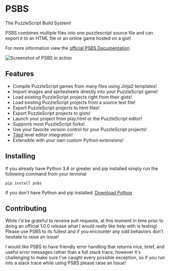 # PSBS

The PuzzleScript Build System!

PSBS combines multiple files into one puzzlescript source file and can export it to an HTML file or an online game hosted on a gist!

For more information view the [official PSBS Documentation](https://jcmiller11.github.io/PSBS/)

![Screenshot of PSBS in action](/docs/media/screenshot.png?raw=true)

## Features

 - Compile PuzzleScript games from many files using Jinja2 templates!
 - Import images and spritesheets directly into your PuzzleScript game!
 - Load existing PuzzleScript projects right from their gists!
 - Load existing PuzzleScript projects from a source text file!
 - Export PuzzleScript projects to html files!
 - Export PuzzleScript projects to gists!
 - Launch your project from play.html or the PuzzleScript editor!
 - Supports most PuzzleScript forks!
 - Use your favorite version control for your PuzzleScript projects!
 - [Tiled](https://www.mapeditor.org/) level editor integration!
 - Extensible with your own custom Python extensions!

## Installing

If you already have Python 3.8 or greater and pip installed simply run the following command from your terminal

`pip install psbs`

If you don't have Python and pip installed: [Download Python](https://www.python.org/downloads/)

## Contributing

While I'd be grateful to receive pull requests, at this moment in time prior to doing an official 1.0.0 release what I would really like help with is testing!  Please use PSBS to its fullest and if you encounter any odd behaviors don't hesitate to raise an Issue!

I would like PSBS to have friendly error handling that returns nice, brief, and useful error messages rather than a full stack trace, however it's challenging to make sure I've caught every possible exception, so if you run into a stack trace while using PSBS please raise an Issue!
